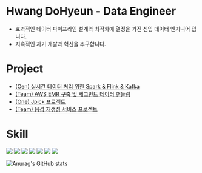 # Hwang DoHyeun - Data Engineer
- 효과적인 데이터 파이프라인 설계와 최적화에 열정을 가진 신입 데이터 엔지니어 입니다.
- 지속적인 자기 개발과 혁신을 추구합니다.
# Project
- <a href="https://github.com/ROOTXBOT2">(Oen) 실시간 데이터 처리 위한 Spark & Flink & Kafka</a>
- <a href="https://github.com/ROOTXBOT2">(Team) AWS EMR 구축 및 세그먼트 데이터 핸들링</a>
- <a href="https://github.com/ROOTXBOT2">(One) Jpick 프로젝트</a>
- <a href="https://github.com/ROOTXBOT2">(Team) 음성 재생성 서비스 프로젝트</a>
# Skill
<a href="https://github.com/ROOTXBOT2" target="_blank"><img src="https://img.shields.io/badge/Python-3776AB?style=for-the-badge&logo=python&logoColor=FFFFFF"/></a>
<a href="https://github.com/ROOTXBOT2" target="_blank"><img src="https://img.shields.io/badge/Apache_kafka-231F20?style=for-the-badge&logo=apachekafka&logoColor=FFFFFF"/></a>
<a href="https://github.com/ROOTXBOT2" target="_blank"><img src="https://img.shields.io/badge/Apache_airflow-017CEE?style=for-the-badge&logo=apacheairflow&logoColor=FFFFFF"/></a>
<a href="https://github.com/ROOTXBOT2" target="_blank"><img src="https://img.shields.io/badge/Apache_Hadoop-66CCFF?style=for-the-badge&logo=apachespark&logoColor=FFFFFF"/></a>
<a href="https://github.com/ROOTXBOT2" target="_blank"><img src="https://img.shields.io/badge/Postgresql-4169E1?style=for-the-badge&logo=postgresql&logoColor=FFFFFF"/></a>
<a href="https://github.com/ROOTXBOT2" target="_blank"><img src="https://img.shields.io/badge/Amazon_Redshift-8C4FFF?style=for-the-badge&logo=amazonredshift&logoColor=FFFFFF"/></a>
<a href="https://github.com/ROOTXBOT2" target="_blank"><img src="https://img.shields.io/badge/Apache_Spark-E25A1C?style=for-the-badge&logo=apachespark&logoColor=FFFFFF"/></a>


![Anurag's GitHub stats](https://github-readme-stats.vercel.app/api?username=ROOTXBOT2&theme=bear&show_icons=true)

